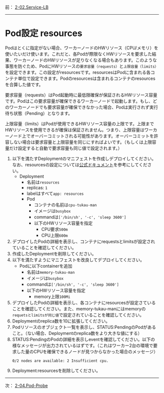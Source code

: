 前： [2-02.Service-LB](2-02.Service-LB.md)  

---

# Pod設定 resources
Podはとくに指定がない場合、ワーカーノードのHWリソース（CPU/メモリ）を使いたいだけ使います。これだと、各Podが際限なくHWリソースを要求した結果、ワーカーノードのHWリソースが足りなくなる場合もあります。このような事態を防ぐため、PodにHWリソースの``要求容量（requests）``と``上限容量（limits）``を設定できます。この設定がresourcesです。resourcesはPodに含まれる各コンテナ単位で設定できます。Podのresourcesは含まれるコンテナのresourcesを合算した値です。  

要求容量（requests）はPod起動時に最低限確保が保証されるHWリソース容量です。Podはこの要求容量が確保できるワーカーノードで起動します。もし、どのワーカーノードでも要求容量が確保できなかった場合、Podは実行されず実行待ち状態（Pending）となります。  

上限容量（limits）はPodが使用できるHWリソース容量の上限です。上限までHWリソースを使用できるが確保は保証されません。つまり、上限容量はワーカーノード上でオーバーコミットされる可能性があります。オーバーコミットを許容しない場合は要求容量と上限容量を同じにすればよいです。（もしくは上限容量だけ設定すると自動で要求容量も同じ値で設定されます。）

1. 以下を満たすDeploymentのマニフェストを作成しデプロイしてください。なお、resourcesの設定については[公式ドキュメント](https://kubernetes.io/docs/concepts/configuration/manage-compute-resources-container/)を参考にしてください。
   - Deployment
     - 名前は``resources``
     - replicas: ``1``
     - labelはすべて``app: resources``
     - Pod
       - コンテナの名前は``cpu-tukau-man``
       - イメージは``busybox``
       - commandは``['/bin/sh', '-c', 'sleep 3600']``
       - 以下のHWリソース容量を指定
         - CPU要求``500m``
         - CPU上限``600m``
2. デプロイしたPodの詳細を表示し、コンテナにrequestsとlimitsが設定されていることを確認してください。
3. 作成したDeploymentを削除してください。
4. 以下を満たすようにマニフェストを改良してデプロイしてください。
   - Podに以下containerを追加
     - 名前は``memory-tukau-man``
     - イメージは``busybox``
     - commandは``['/bin/sh', '-c', 'sleep 3600']``
     - 以下のHWリソース容量を指定
       - memory上限``100Mi``
5. デプロイしたPodの詳細を表示し、各コンテナにresourcesが設定さていることを確認してください。また、memory-tukau-manにはmemoryの``requetsとlimitsが同じ値``で設定されていることを確認してください。
6. Deploymentのreplica数を10に拡張してください。
7. Podリソースのオブジェクト一覧を表示し、STATUS:PendingのPodがあること。（ない場合、Deploymentのreplica数をより大きな値にする）
8. STATUS:PendingのPodの詳細を表示しeventを確認してください。以下の様なメッセージが出力されているはずです。（これはワーカー2台の環境で要求した量のCPUを確保できるノードが見つからなかった場合のメッセージ）
   ```
   0/2 nodes are available: 2 Insufficient cpu.
   ```
9. Deployment:resourcesを削除してください。

---

次： [2-04.Pod-Probe](2-04.Pod-Probe.md)  
